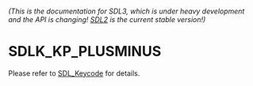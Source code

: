 ###### (This is the documentation for SDL3, which is under heavy development and the API is changing! [SDL2](https://wiki.libsdl.org/SDL2/) is the current stable version!)
# SDLK_KP_PLUSMINUS

Please refer to [SDL_Keycode](SDL_Keycode) for details.

